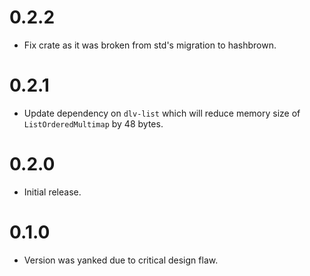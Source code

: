 # 0.2.2

 - Fix crate as it was broken from std's migration to hashbrown.

# 0.2.1

 - Update dependency on `dlv-list` which will reduce memory size of `ListOrderedMultimap` by 48
   bytes.

# 0.2.0

 - Initial release.

# 0.1.0

 - Version was yanked due to critical design flaw.
